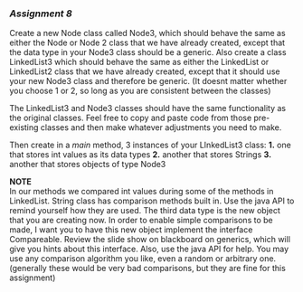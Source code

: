 ### _Assignment 8_

Create a new Node class called Node3, which should behave the same as either the Node or Node 2 class that we have already created, except that the data type in your Node3 class should be a generic. Also create a class LinkedList3 which should behave the same as either the LinkedList or LinkedList2 class that we have already created, except that it should use your new Node3 class and therefore be generic. (It doesnt matter whether you choose 1 or 2, so long as you are consistent between the classes)

The LinkedList3 and Node3 classes should have the same functionality as the original classes. Feel free to copy and paste code from those pre-existing classes and then make whatever adjustments you need to make.

Then create in a _main_ method, 3 instances of your LInkedList3 class:
**1.** one that stores int values as its data types
**2.** another that stores Strings
**3.** another that stores objects of type Node3 

**NOTE**  
In our methods we compared int values during some of the methods in LinkedList.
String class has comparison methods built in. Use the java API to remind yourself how they are used. 
The third data type is the new object that you are creating now. In order to enable simple comparisons to be made, I want you to have this new object implement the interface Compareable. Review the slide show on blackboard on generics, which will give you hints about this interface. Also, use the java API for help.
You may use any comparison algorithm you like, even a random or arbitrary one. (generally these would be very bad comparisons, but they are fine for this assignment)
